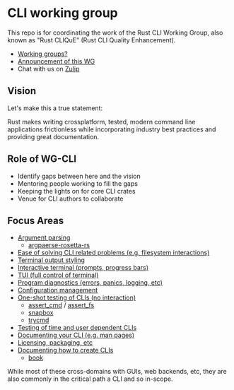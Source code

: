 # CLI working group

This repo is for coordinating the work of the Rust CLI Working Group,
also known as "Rust CLIQuE" (Rust CLI Quality Enhancement).

- [Working groups?](https://internals.rust-lang.org/t/announcing-the-2018-domain-working-groups/6737)
- [Announcement of this WG](https://internals.rust-lang.org/t/announcing-the-cli-working-group/6872/1)
- Chat with us on [Zulip](https://rust-lang.zulipchat.com/#narrow/stream/220302-wg-cli)


## Vision

Let's make this a true statement:

Rust makes writing crossplatform, tested, modern command line applications frictionless
while incorporating industry best practices and providing great documentation.

## Role of WG-CLI

- Identify gaps between here and the vision
- Mentoring people working to fill the gaps
- Keeping the lights on for core CLI crates
- Venue for CLI authors to collaborate

## Focus Areas

- [Argument parsing](https://github.com/rust-cli/team/labels/A-argparse)
  - [argpaerse-rosetta-rs](https://github.com/rosetta-rs/argparse-rosetta-rs)
- [Ease of solving CLI related problems (e.g. filesystem interactions)](https://github.com/rust-cli/team/labels/A-ergonomics)
- [Terminal output styling](https://github.com/rust-cli/team/labels/A-styling)
- [Interactive terminal (prompts, progress bars)](https://github.com/rust-cli/team/labels/A-interaction)
- [TUI (full control of terminal)](https://github.com/rust-cli/team/labels/A-tui)
- [Program diagnostics (errors, panics, logging, etc)](https://github.com/rust-cli/team/labels/A-diagnostic)
- [Configuration management](https://github.com/rust-cli/team/labels/A-config)
- [One-shot testing of CLIs (no interaction)](https://github.com/rust-cli/team/labels/A-testing-cli)
  - [assert_cmd](https://github.com/assert-rs/assert_cmd) / [assert_fs](https://github.com/assert-rs/assert_cmd)
  - [snapbox](https://github.com/assert-rs/trycmd/tree/main/crates/snapbox)
  - [trycmd](https://github.com/assert-rs/trycmd/)
- [Testing of time and user dependent CLIs](https://github.com/rust-cli/team/labels/A-testing-tui)
- [Documenting your CLI (e.g. man pages)](https://github.com/rust-cli/team/labels/A-doc)
- [Licensing, packaging, etc](https://github.com/rust-cli/team/labels/A-distribution)
- [Documenting how to create CLIs](https://github.com/rust-cli/team/labels/A-book)
  - [book](https://github.com/rust-cli/book)

While most of these cross-domains with GUIs, web backends, etc, they are also commonly in the critical path a CLI and so in-scope.
